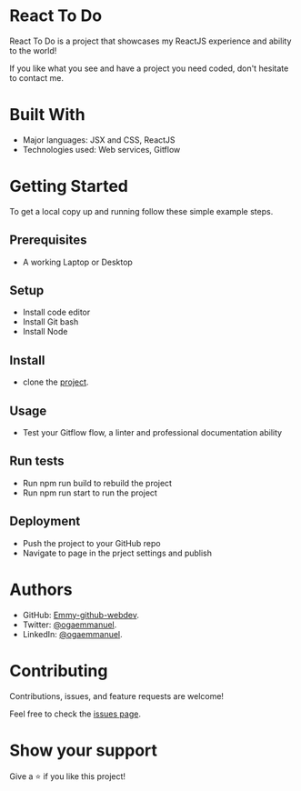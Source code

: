 # React To Do

React To Do is a project that showcases my ReactJS experience and ability to the world!


If you like what you see and have a project you need coded, don't hesitate to contact me.


# Built With


- Major languages: JSX and CSS, ReactJS
- Technologies used: Web services, Gitflow


# Getting Started


To get a local copy up and running follow these simple example steps.

## Prerequisites 
- A working Laptop or Desktop
## Setup
- Install code editor
- Install Git bash
- Install Node
## Install
- clone the [project](git@github.com:Emmy-github-webdev/react-to-do.git).
## Usage
- Test your Gitflow flow, a linter and professional documentation ability
## Run tests
- Run npm run build to rebuild the project
- Run npm run start to run the project
## Deployment
- Push the project to your GitHub repo
- Navigate to page in the prject settings and publish
# Authors

- GitHub: [Emmy-github-webdev](https://github.com/Emmy-github-webdev).
- Twitter: [@ogaemmanuel](https://twitter.com/OgaemmanuelOga).
- LinkedIn: [@ogaemmanuel](https://www.linkedin.com/in/emmanuel-oga-16171584/).

# Contributing

Contributions, issues, and feature requests are welcome!

Feel free to check the [issues page](https://github.com/Emmy-github-webdev/react-to-do/issues).

# Show your support

Give a :star: if you like this project!

